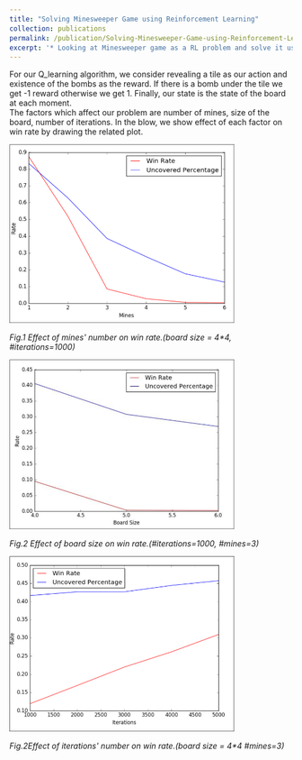 ```yaml
---
title: "Solving Minesweeper Game using Reinforcement Learning"
collection: publications
permalink: /publication/Solving-Minesweeper-Game-using-Reinforcement-Learning
excerpt: '* Looking at Minesweeper game as a RL problem and solve it using Q-learning method.'
---
```

For our Q_learning algorithm, we consider revealing a tile as our action and existence of the bombs as the reward. If there is a bomb under the tile we get -1 reward otherwise we get 1. Finally, our state is the state of the board at each moment.  
The factors which affect our problem are number of mines, size of the board, number of iterations. In the blow, we show effect of each factor on win rate by drawing the related plot.



<img src="../images/mines-wr.png" width="400">

*Fig.1 Effect of mines' number on win rate.(board size = 4\*4, #iterations=1000)*

<img src="../images/bsize-wr.png" width="400">

*Fig.2 Effect of board size on win rate.(#iterations=1000, #mines=3)*

<img src="../images/it-wr.png" width="400">

*Fig.2Effect of iterations' number on win rate.(board size = 4\*4 #mines=3)*